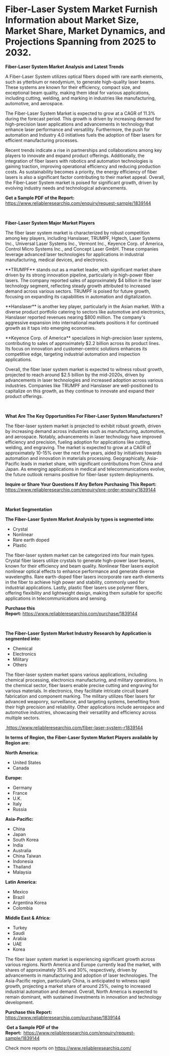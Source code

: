<p><h1>Fiber-Laser System Market Furnish Information about Market Size, Market Share, Market Dynamics, and Projections Spanning from 2025 to 2032.</h1></p><p><strong>Fiber-Laser System Market Analysis and Latest Trends</strong></p>
<p><p>A Fiber-Laser System utilizes optical fibers doped with rare earth elements, such as ytterbium or neodymium, to generate high-quality laser beams. These systems are known for their efficiency, compact size, and exceptional beam quality, making them ideal for various applications, including cutting, welding, and marking in industries like manufacturing, automotive, and aerospace.</p><p>The Fiber-Laser System Market is expected to grow at a CAGR of 11.3% during the forecast period. This growth is driven by increasing demand for high-precision laser applications and advancements in technology that enhance laser performance and versatility. Furthermore, the push for automation and Industry 4.0 initiatives fuels the adoption of fiber lasers for efficient manufacturing processes.</p><p>Recent trends indicate a rise in partnerships and collaborations among key players to innovate and expand product offerings. Additionally, the integration of fiber lasers with robotics and automation technologies is gaining traction, improving operational efficiency and reducing production costs. As sustainability becomes a priority, the energy efficiency of fiber lasers is also a significant factor contributing to their market appeal. Overall, the Fiber-Laser System market is poised for significant growth, driven by evolving industry needs and technological advancements.</p></p>
<p><strong>Get a Sample PDF of the Report:&nbsp;</strong> <a href="https://www.reliableresearchiq.com/enquiry/request-sample/1839144?utm_campaign=2144&utm_medium=2&utm_source=Github&utm_content=ia&utm_term=13022025&utm_id=fiber-laser-system">https://www.reliableresearchiq.com/enquiry/request-sample/1839144</a></p>
<p>&nbsp;</p>
<p><strong>Fiber-Laser System Major Market Players</strong></p>
<p><p>The fiber laser system market is characterized by robust competition among key players, including Hanslaser, TRUMPF, Hgtech, Laser Systems Inc., Universal Laser Systems Inc., Vermont Inc., Keyence Corp. of America, Control Micro Systems Inc., and Concept Laser GmbH. These companies leverage advanced laser technologies for applications in industrial manufacturing, medical devices, and electronics.</p><p>**TRUMPF** stands out as a market leader, with significant market share driven by its strong innovation pipeline, particularly in high-power fiber lasers. The company reported sales of approximately $4 billion in the laser technology segment, reflecting steady growth attributed to increased demand across various sectors. TRUMPF is poised for future growth, focusing on expanding its capabilities in automation and digitalization.</p><p>**Hanslaser** is another key player, particularly in the Asian market. With a diverse product portfolio catering to sectors like automotive and electronics, Hanslaser reported revenues nearing $800 million. The company's aggressive expansion into international markets positions it for continued growth as it taps into emerging economies.</p><p>**Keyence Corp. of America** specializes in high-precision laser systems, contributing to sales of approximately $2.2 billion across its product lines. Its focus on innovation and customer-centric solutions enhances its competitive edge, targeting industrial automation and inspection applications.</p><p>Overall, the fiber laser system market is expected to witness robust growth, projected to reach around $2.5 billion by the mid-2020s, driven by advancements in laser technologies and increased adoption across various industries. Companies like TRUMPF and Hanslaser are well-positioned to capitalize on this growth, as they continue to innovate and expand their product offerings.</p></p>
<p>&nbsp;</p>
<p><strong>What Are The Key Opportunities For Fiber-Laser System Manufacturers?</strong></p>
<p><p>The fiber-laser system market is projected to exhibit robust growth, driven by increasing demand across industries such as manufacturing, automotive, and aerospace. Notably, advancements in laser technology have improved efficiency and precision, fueling adoption for applications like cutting, welding, and engraving. The market is expected to grow at a CAGR of approximately 10-15% over the next five years, aided by initiatives towards automation and innovation in materials processing. Geographically, Asia-Pacific leads in market share, with significant contributions from China and Japan. As emerging applications in medical and telecommunications evolve, the future outlook remains positive for fiber-laser system deployments.</p></p>
<p><strong>Inquire or Share Your Questions If Any Before Purchasing This Report:</strong> <a href="https://www.reliableresearchiq.com/enquiry/pre-order-enquiry/1839144?utm_campaign=2144&utm_medium=2&utm_source=Github&utm_content=ia&utm_term=13022025&utm_id=fiber-laser-system">https://www.reliableresearchiq.com/enquiry/pre-order-enquiry/1839144</a></p>
<p>&nbsp;</p>
<p><strong>Market Segmentation</strong></p>
<p><strong>The Fiber-Laser System Market Analysis by types is segmented into:</strong></p>
<p><ul><li>Crystal</li><li>Nonlinear</li><li>Rare earth doped</li><li>Plastic</li></ul></p>
<p><p>The fiber-laser system market can be categorized into four main types. Crystal fiber lasers utilize crystals to generate high-power laser beams, known for their efficiency and beam quality. Nonlinear fiber lasers exploit nonlinear optical effects to enhance performance and generate diverse wavelengths. Rare earth-doped fiber lasers incorporate rare earth elements in the fiber to achieve high power and stability, commonly used for industrial applications. Lastly, plastic fiber lasers use polymer fibers, offering flexibility and lightweight design, making them suitable for specific applications in telecommunications and sensing.</p></p>
<p><strong>Purchase this Report:&nbsp;</strong><a href="https://www.reliableresearchiq.com/purchase/1839144?utm_campaign=2144&utm_medium=2&utm_source=Github&utm_content=ia&utm_term=13022025&utm_id=fiber-laser-system">https://www.reliableresearchiq.com/purchase/1839144</a></p>
<p>&nbsp;</p>
<p><strong>The Fiber-Laser System Market Industry Research by Application is segmented into:</strong></p>
<p><ul><li>Chemical</li><li>Electronics</li><li>Military</li><li>Others</li></ul></p>
<p><p>The fiber-laser system market spans various applications, including chemical processing, electronics manufacturing, and military operations. In the chemical sector, fiber lasers enable precise cutting and engraving for various materials. In electronics, they facilitate intricate circuit board fabrication and component marking. The military utilizes fiber lasers for advanced weaponry, surveillance, and targeting systems, benefiting from their high precision and reliability. Other applications include aerospace and automotive industries, showcasing their versatility and efficiency across multiple sectors.</p></p>
<p><a href="https://www.reliableresearchiq.com/fiber-laser-system-r1839144?utm_campaign=2144&utm_medium=2&utm_source=Github&utm_content=ia&utm_term=13022025&utm_id=fiber-laser-system">&nbsp;https://www.reliableresearchiq.com/fiber-laser-system-r1839144</a></p>
<p><strong>In terms of Region, the Fiber-Laser System Market Players available by Region are:</strong></p>
<p>
    <p> <strong> North America: </strong>
        <ul>
            <li>United States</li>
            <li>Canada</li>
        </ul>
        </p> 
    <p> <strong> Europe: </strong>
        <ul>
            <li>Germany</li>
            <li>France</li>
            <li>U.K.</li>
            <li>Italy</li>
            <li>Russia</li>
        </ul>
        </p> 
    <p> <strong> Asia-Pacific: </strong>
        <ul>
            <li>China</li>
            <li>Japan</li>
            <li>South Korea</li>
            <li>India</li>
            <li>Australia</li>
            <li>China Taiwan</li>
            <li>Indonesia</li>
            <li>Thailand</li>
            <li>Malaysia</li>
        </ul>
        </p> 
    <p> <strong> Latin America: </strong>
        <ul>
            <li>Mexico</li>
            <li>Brazil</li>
            <li>Argentina Korea</li>
            <li>Colombia</li>
        </ul>
        </p> 
    <p> <strong> Middle East & Africa: </strong>
        <ul>
            <li>Turkey</li>
            <li>Saudi</li>
            <li>Arabia</li>
            <li>UAE</li>
            <li>Korea</li>
        </ul>
    </p>
    </p>
<p><p>The fiber laser system market is experiencing significant growth across various regions. North America and Europe currently lead the market, with shares of approximately 35% and 30%, respectively, driven by advancements in manufacturing and adoption of laser technologies. The Asia-Pacific region, particularly China, is anticipated to witness rapid growth, projecting a market share of around 25%, owing to increased industrial automation and demand. Overall, North America is expected to remain dominant, with sustained investments in innovation and technology development.</p></p>
<p><strong>Purchase this Report: </strong><a href="https://www.reliableresearchiq.com/purchase/1839144?utm_campaign=2144&utm_medium=2&utm_source=Github&utm_content=ia&utm_term=13022025&utm_id=fiber-laser-system">https://www.reliableresearchiq.com/purchase/1839144</a></p>
<p>&nbsp;<strong>Get a Sample PDF of the Report:&nbsp;&nbsp;</strong><a href="https://www.reliableresearchiq.com/enquiry/request-sample/1839144?utm_campaign=2144&utm_medium=2&utm_source=Github&utm_content=ia&utm_term=13022025&utm_id=fiber-laser-system">https://www.reliableresearchiq.com/enquiry/request-sample/1839144</a></p>
<p><strong></strong></p>
<p>Check more reports on <a href="https://www.reliableresearchiq.com/?utm_campaign=2144&utm_medium=2&utm_source=Github&utm_content=ia&utm_term=13022025&utm_id=fiber-laser-system">https://www.reliableresearchiq.com/</a></p>